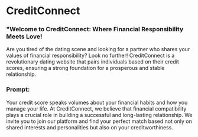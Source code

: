 # CreditConnect

### "Welcome to CreditConnect: Where Financial Responsibility Meets Love!

Are you tired of the dating scene and looking for a partner who shares your values of financial responsibility? Look no further! CreditConnect is a revolutionary dating website that pairs individuals based on their credit scores, ensuring a strong foundation for a prosperous and stable relationship.

### Prompt:
Your credit score speaks volumes about your financial habits and how you manage your life. At CreditConnect, we believe that financial compatibility plays a crucial role in building a successful and long-lasting relationship. We invite you to join our platform and find your perfect match based not only on shared interests and personalities but also on your creditworthiness.

